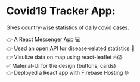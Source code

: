 # Covid19 Tracker App:
Gives country-wise statistics of daily covid cases. <br>

👉 A React Messenger App 💻 <br>
👉 Used an open API for disease-related statistics 🚀 <br>
👉 Visulize data on map using react-leaflet 🔥😱 <br>
✅ Material-UI for the design (buttons, cards) <br>
👉 Deployed a React app with Firebase Hosting 🌐 <br>
